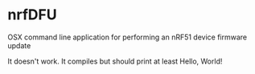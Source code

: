 # nrfDFU
OSX command line application for performing an nRF51 device firmware update

It doesn't work. It compiles but should print at least Hello, World!

